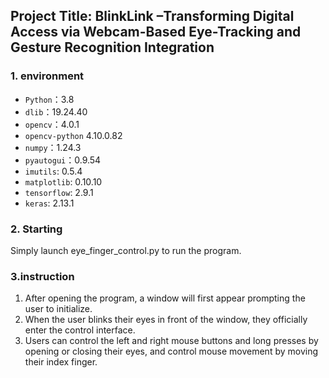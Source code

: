 ## Project Title: BlinkLink –Transforming Digital Access via Webcam-Based Eye-Tracking and Gesture Recognition Integration


### 1. environment
- `Python`：3.8
- `dlib`：19.24.40
- `opencv`：4.0.1
- `opencv-python` 4.10.0.82
- `numpy`：1.24.3
- `pyautogui`：0.9.54
- `imutils`: 0.5.4
- `matplotlib`: 0.10.10
- `tensorflow`: 2.9.1
- `keras`: 2.13.1

### 2. Starting
Simply launch eye_finger_control.py to run the program.

### 3.instruction
1. After opening the program, a window will first appear prompting the user to initialize.
2. When the user blinks their eyes in front of the window, they officially enter the control interface.
3. Users can control the left and right mouse buttons and long presses by opening or closing their eyes, and control mouse movement by moving their index finger.